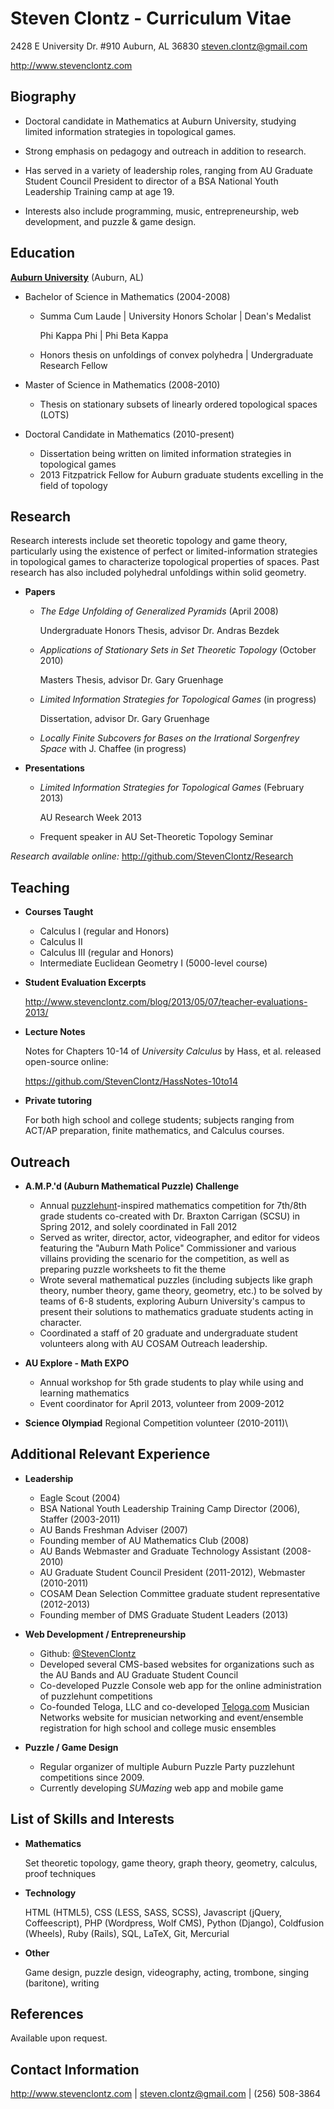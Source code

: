 Steven Clontz - Curriculum Vitae
================================

2428 E University Dr. #910
Auburn, AL 36830
<steven.clontz@gmail.com>


<http://www.stevenclontz.com>


Biography
---------

*   Doctoral candidate in Mathematics at Auburn University, studying limited information strategies in topological games.

*   Strong emphasis on pedagogy and outreach in addition to research.

*   Has served in a variety of leadership roles, ranging from AU Graduate Student Council President to director of a BSA National Youth Leadership Training camp at age 19.

*   Interests also include programming, music, entrepreneurship, web development, and puzzle & game design.


Education
---------

**[Auburn University](http://www.auburn.edu)** (Auburn, AL)

*   Bachelor of Science in Mathematics (2004-2008)

    *   Summa Cum Laude | University Honors Scholar | Dean's Medalist

        Phi Kappa Phi | Phi Beta Kappa 
    *   Honors thesis on unfoldings of convex polyhedra | Undergraduate Research Fellow

*   Master of Science in Mathematics (2008-2010)

    *   Thesis on stationary subsets of linearly ordered topological spaces (LOTS)

*   Doctoral Candidate in Mathematics (2010-present)
    
    *   Dissertation being written on limited information strategies in topological games
    *   2013 Fitzpatrick Fellow for Auburn graduate students excelling in the field of topology


Research
--------

Research interests include set theoretic topology and game theory, particularly using the existence of perfect or limited-information strategies in topological games to characterize topological properties of spaces. Past research has also included polyhedral unfoldings within solid geometry.

*   **Papers**

    *   *The Edge Unfolding of Generalized Pyramids* (April 2008)

        Undergraduate Honors Thesis, advisor Dr. Andras Bezdek

    *   *Applications of Stationary Sets in Set Theoretic Topology* (October 2010)

        Masters Thesis, advisor Dr. Gary Gruenhage

    *   *Limited Information Strategies for Topological Games* (in progress)

        Dissertation, advisor Dr. Gary Gruenhage

    *   *Locally Finite Subcovers for Bases on the Irrational Sorgenfrey Space* with J. Chaffee (in progress)

*   **Presentations**

    *   *Limited Information Strategies for Topological Games*  (February 2013)

        AU Research Week 2013

    *   Frequent speaker in AU Set-Theoretic Topology Seminar

*Research available online:* <http://github.com/StevenClontz/Research>


Teaching
--------

*   **Courses Taught**
    *   Calculus I (regular and Honors)
    *   Calculus II
    *   Calculus III (regular and Honors)
    *   Intermediate Euclidean Geometry I (5000-level course)
*   **Student Evaluation Excerpts**
    
    <http://www.stevenclontz.com/blog/2013/05/07/teacher-evaluations-2013/>

*   **Lecture Notes** 

    Notes for Chapters 10-14 of *University Calculus* by Hass, et al. released open-source online:

    <https://github.com/StevenClontz/HassNotes-10to14>

*   **Private tutoring**

    For both high school and college students; subjects ranging from ACT/AP preparation, finite mathematics, and Calculus courses.


Outreach
--------

*   **A.M.P.'d (Auburn Mathematical Puzzle) Challenge**
    *   Annual [puzzlehunt](http://en.wikipedia.org/wiki/Puzzlehunt)-inspired mathematics competition for 7th/8th grade students co-created with Dr. Braxton Carrigan (SCSU) in Spring 2012, and solely coordinated in Fall 2012
    *   Served as writer, director, actor, videographer, and editor for videos featuring the "Auburn Math Police" Commissioner and various villains providing the scenario for the competition, as well as preparing puzzle worksheets to fit the theme
    *   Wrote several mathematical puzzles (including subjects like graph theory, number theory, game theory, geometry, etc.) to be solved by teams of 6-8 students, exploring Auburn University's campus to present their solutions to mathematics graduate students acting in character.
    *   Coordinated a staff of 20 graduate and undergraduate student volunteers along with AU COSAM Outreach leadership.

*   **AU Explore - Math EXPO**
    *   Annual workshop for 5th grade students to play while using and learning mathematics
    *   Event coordinator for April 2013, volunteer from 2009-2012

*   **Science Olympiad** Regional Competition volunteer (2010-2011)\


Additional Relevant Experience
------------------------------

*   **Leadership**
    *   Eagle Scout (2004)
    *   BSA National Youth Leadership Training Camp Director (2006), Staffer (2003-2011)
    *   AU Bands Freshman Adviser (2007)
    *   Founding member of AU Mathematics Club (2008)
    *   AU Bands Webmaster and Graduate Technology Assistant (2008-2010)
    *   AU Graduate Student Council President (2011-2012), Webmaster (2010-2011)
    *   COSAM Dean Selection Committee graduate student representative (2012-2013)
    *   Founding member of DMS Graduate Student Leaders (2013)

*   **Web Development / Entrepreneurship**
    *   Github: [@StevenClontz](http://github.com/StevenClontz)
    *   Developed several CMS-based websites for organizations such as the AU Bands and AU Graduate Student Council
    *   Co-developed Puzzle Console web app for the online administration of puzzlehunt competitions
    *   Co-founded Teloga, LLC and co-developed [Teloga.com](http://www.teloga.com) Musician Networks website for musician networking and event/ensemble registration for high school and college music ensembles

*   **Puzzle / Game Design**
    *   Regular organizer of multiple Auburn Puzzle Party puzzlehunt competitions since 2009.
    *   Currently developing *SUMazing* web app and mobile game

List of Skills and Interests
----------------------------

*   **Mathematics**

    Set theoretic topology, game theory, graph theory, geometry, calculus, proof techniques

*   **Technology**

    HTML (HTML5), CSS (LESS, SASS, SCSS), Javascript (jQuery, Coffeescript), PHP (Wordpress, Wolf CMS), Python (Django), Coldfusion (Wheels), Ruby (Rails), SQL, LaTeX, Git, Mercurial

*   **Other**

    Game design, puzzle design, videography, acting, trombone, singing (baritone), writing


References
----------

Available upon request.


Contact Information
-------------------

<http://www.stevenclontz.com> | <steven.clontz@gmail.com> | (256) 508-3864


